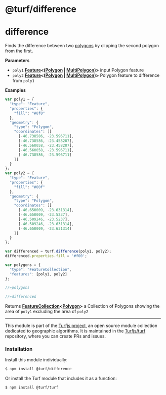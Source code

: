 # @turf/difference

# difference

Finds the difference between two [polygons](http://geojson.org/geojson-spec.html#polygon) by clipping the second
polygon from the first.

**Parameters**

-   `poly1` **[Feature](http://geojson.org/geojson-spec.html#feature-objects)&lt;([Polygon](http://geojson.org/geojson-spec.html#polygon) \| [MultiPolygon](http://geojson.org/geojson-spec.html#multipolygon))>** input Polygon feature
-   `poly2` **[Feature](http://geojson.org/geojson-spec.html#feature-objects)&lt;([Polygon](http://geojson.org/geojson-spec.html#polygon) \| [MultiPolygon](http://geojson.org/geojson-spec.html#multipolygon))>** Polygon feature to difference from `poly1`

**Examples**

```javascript
var poly1 = {
  "type": "Feature",
  "properties": {
    "fill": "#0f0"
  },
  "geometry": {
    "type": "Polygon",
    "coordinates": [[
      [-46.738586, -23.596711],
      [-46.738586, -23.458207],
      [-46.560058, -23.458207],
      [-46.560058, -23.596711],
      [-46.738586, -23.596711]
    ]]
  }
};
var poly2 = {
  "type": "Feature",
  "properties": {
    "fill": "#00f"
  },
  "geometry": {
    "type": "Polygon",
    "coordinates": [[
      [-46.650009, -23.631314],
      [-46.650009, -23.5237],
      [-46.509246, -23.5237],
      [-46.509246, -23.631314],
      [-46.650009, -23.631314]
    ]]
  }
};

var differenced = turf.difference(poly1, poly2);
differenced.properties.fill = '#f00';

var polygons = {
  "type": "FeatureCollection",
  "features": [poly1, poly2]
};

//=polygons

//=differenced
```

Returns **[FeatureCollection](http://geojson.org/geojson-spec.html#feature-collection-objects)&lt;[Polygon](http://geojson.org/geojson-spec.html#polygon)>** a Collection of Polygons showing the area of `poly1` excluding the area of `poly2`

<!-- This file is automatically generated. Please don't edit it directly:
if you find an error, edit the source file (likely index.js), and re-run
./scripts/generate-readmes in the turf project. -->

---

This module is part of the [Turfjs project](http://turfjs.org/), an open source
module collection dedicated to geographic algorithms. It is maintained in the
[Turfjs/turf](https://github.com/Turfjs/turf) repository, where you can create
PRs and issues.

### Installation

Install this module individually:

```sh
$ npm install @turf/difference
```

Or install the Turf module that includes it as a function:

```sh
$ npm install @turf/turf
```
